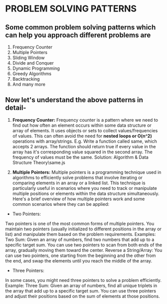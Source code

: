 # PROBLEM SOLVING PATTERNS

## Some common problem solving patterns which can help you approach different problems are

1. Frequency Counter
2. Multiple Pointers
3. Sliding Window
4. Divide and Conquer
5. Dynamic Programming
6. Greedy Algorithms
7. Backtracking
8. And many more

## Now let's understand the above patterns in detail-

1. **Frequency Counter:** Frequency counter is a pattern where we need to find out how often an element occurs within some data structure or array of elements. It uses objects or sets to collect values/frequencies of values. This can often avoid the need for **nested loops or O(n^2)** operations with array/strings.
   E.g. Write a function called same, which accepts 2 arrays. The function should return true if every value in the array has it's corresponding value squared in the second array. The frequency of values must be the same.
   Solution: Algorithm & Data Structure Theory\same.js

2. **Multiple Pointers:** Multiple pointers is a programming technique used in algorithms to efficiently solve problems that involve iterating or comparing elements in an array or a linked list. This technique is particularly useful in scenarios where you need to track or manipulate multiple positions or elements within the data structure simultaneously.
    Here's a brief overview of how multiple pointers work and some common scenarios where they can be applied:

- Two Pointers:

Two pointers is one of the most common forms of multiple pointers. You maintain two pointers (usually initialized to different positions in the array or list) and manipulate them based on the problem requirements.
Examples:
Two Sum: Given an array of numbers, find two numbers that add up to a specific target sum. You can use two pointers to scan from both ends of the array, gradually moving them toward the center.
Reverse a String/Array: You can use two pointers, one starting from the beginning and the other from the end, and swap the elements until you reach the middle of the array.

- Three Pointers:

In some cases, you might need three pointers to solve a problem efficiently.
Example:
Three Sum: Given an array of numbers, find all unique triplets in the array that add up to a specific target sum. You can use three pointers and adjust their positions based on the sum of elements at those positions.
